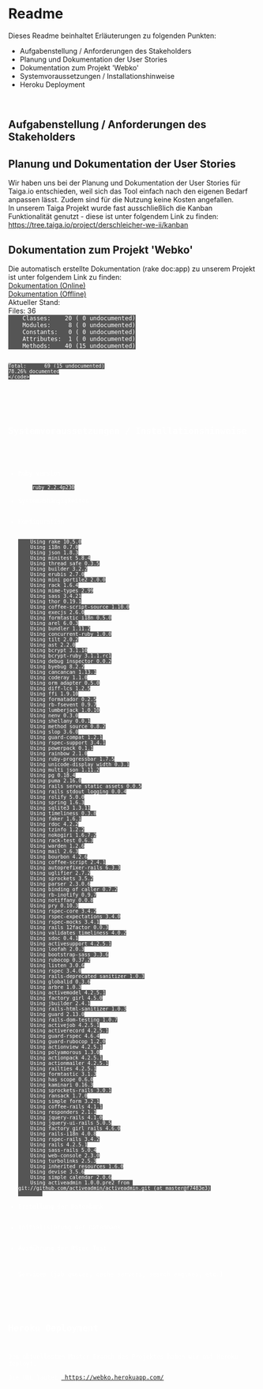 <!DOCTYPE html>
<html>
<head>
    <style>
        code {
            font-family: monospace;
            background-color: #555555;
            color: #ffffff;
        }
    </style>
</head>
<body>

<h1>Readme</h1>

Dieses Readme beinhaltet Erläuterungen zu folgenden Punkten:<br>

<ul>
<li>Aufgabenstellung / Anforderungen des Stakeholders</li>
<li>Planung und Dokumentation der User Stories</li>
<li>Dokumentation zum Projekt 'Webko'</li>
<li>Systemvoraussetzungen / Installationshinweise</li>
<li>Heroku Deployment</li>
</ul>
<br>
<h2>Aufgabenstellung / Anforderungen des Stakeholders</h2>
<p></p>

<h2>Planung und Dokumentation der User Stories</h2>
<p>Wir haben uns bei der Planung und Dokumentation der User Stories für Taiga.io entschieden, weil sich das Tool
    einfach nach den eigenen Bedarf anpassen lässt. Zudem sind für die Nutzung keine Kosten angefallen.<br>
    In unserem Taiga Projekt wurde fast ausschließlich die Kanban Funktionalität genutzt - diese ist unter folgendem Link zu finden:<br>
    <a href="https://tree.taiga.io/project/derschleicher-we-ii/kanban">https://tree.taiga.io/project/derschleicher-we-ii/kanban</a>

</p>

<h2>Dokumentation zum Projekt 'Webko'</h2>
<p>Die automatisch erstellte Dokumentation (rake doc:app) zu unserem Projekt ist unter folgendem Link zu finden:<br>
    <a href="http://doc.dbwebspace.de">Dokumentation (Online)</a><br>
    <a href="doc/app/README_rdoc.html">Dokumentation (Offline)</a><br>
    Aktueller Stand:<br>
    Files:      36
<code>
    Classes:    20 ( 0 undocumented)
    Modules:     8 ( 0 undocumented)
    Constants:   0 ( 0 undocumented)
    Attributes:  1 ( 0 undocumented)
    Methods:    40 (15 undocumented)

    Total:      69 (15 undocumented)
    78.26% documented
    </code>
</p>

<h2>Systemvoraussetzungen / Installationshinweise</h2>
<ul>

<li>Ruby version</li>
    <code>ruby 2.2.4p230</code>


<li>Systemabhängigkeiten</li>

<li>Konfiguration</li>
    <code>
    Using rake 10.5.0
    Using i18n 0.7.0
    Using json 1.8.3
    Using minitest 5.8.4
    Using thread_safe 0.3.5
    Using builder 3.2.2
    Using erubis 2.7.0
    Using mini_portile2 2.0.0
    Using rack 1.6.4
    Using mime-types 2.99
    Using sass 3.4.21
    Using thor 0.19.1
    Using coffee-script-source 1.10.0
    Using execjs 2.6.0
    Using formtastic_i18n 0.5.0
    Using arel 6.0.3
    Using bundler 1.11.2
    Using concurrent-ruby 1.0.0
    Using tilt 2.0.2
    Using ast 2.2.0
    Using bcrypt 3.1.10
    Using bcrypt-ruby 3.1.1.rc1
    Using debug_inspector 0.0.2
    Using byebug 8.2.2
    Using cancancan 1.13.1
    Using coderay 1.1.0
    Using orm_adapter 0.5.0
    Using diff-lcs 1.2.5
    Using ffi 1.9.10
    Using formatador 0.2.5
    Using rb-fsevent 0.9.7
    Using lumberjack 1.0.10
    Using nenv 0.3.0
    Using shellany 0.0.1
    Using method_source 0.8.2
    Using slop 3.6.0
    Using guard-compat 1.2.1
    Using rspec-support 3.4.1
    Using powerpack 0.1.1
    Using rainbow 2.1.0
    Using ruby-progressbar 1.7.5
    Using unicode-display_width 0.3.1
    Using multi_json 1.11.2
    Using pg 0.18.4
    Using puma 2.16.0
    Using rails_serve_static_assets 0.0.5
    Using rails_stdout_logging 0.0.4
    Using rolify 5.0.0
    Using spring 1.6.3
    Using sqlite3 1.3.11
    Using timeliness 0.3.8
    Using faker 1.6.1
    Using rdoc 4.2.2
    Using tzinfo 1.2.2
    Using nokogiri 1.6.7.2
    Using rack-test 0.6.3
    Using warden 1.2.6
    Using mail 2.6.3
    Using bourbon 4.2.6
    Using coffee-script 2.4.1
    Using autoprefixer-rails 6.3.3
    Using uglifier 2.7.2
    Using sprockets 3.5.2
    Using parser 2.3.0.6
    Using binding_of_caller 0.7.2
    Using rb-inotify 0.9.7
    Using notiffany 0.0.8
    Using pry 0.10.3
    Using rspec-core 3.4.2
    Using rspec-expectations 3.4.0
    Using rspec-mocks 3.4.1
    Using rails_12factor 0.0.3
    Using validates_timeliness 4.0.2
    Using sdoc 0.4.1
    Using activesupport 4.2.5.1
    Using loofah 2.0.3
    Using bootstrap-sass 3.3.6
    Using rubocop 0.37.2
    Using listen 3.0.6
    Using rspec 3.4.0
    Using rails-deprecated_sanitizer 1.0.3
    Using globalid 0.3.6
    Using arbre 1.0.3
    Using activemodel 4.2.5.1
    Using factory_girl 4.5.0
    Using jbuilder 2.4.1
    Using rails-html-sanitizer 1.0.3
    Using guard 2.13.0
    Using rails-dom-testing 1.0.7
    Using activejob 4.2.5.1
    Using activerecord 4.2.5.1
    Using guard-rspec 4.6.4
    Using guard-rubocop 1.2.0
    Using actionview 4.2.5.1
    Using polyamorous 1.3.0
    Using actionpack 4.2.5.1
    Using actionmailer 4.2.5.1
    Using railties 4.2.5.1
    Using formtastic 3.1.3
    Using has_scope 0.6.0
    Using kaminari 0.16.3
    Using sprockets-rails 3.0.1
    Using ransack 1.7.0
    Using simple_form 3.2.1
    Using coffee-rails 4.1.1
    Using responders 2.1.1
    Using jquery-rails 4.1.0
    Using jquery-ui-rails 5.0.5
    Using factory_girl_rails 4.6.0
    Using rails-i18n 4.0.8
    Using rspec-rails 3.4.2
    Using rails 4.2.5.1
    Using sass-rails 5.0.4
    Using web-console 2.3.0
    Using turbolinks 2.5.3
    Using inherited_resources 1.6.0
    Using devise 3.5.6
    Using simple_calendar 2.0.6
    Using activeadmin 1.0.0.pre2 from git://github.com/activeadmin/activeadmin.git (at master@f7483e3)
        </code>
    <li>Erstellung der Datenbank</li>

<li>Initialisierung der Datenbank</li>

<li>Ausführung der RSpec Test</li>

Services (job queues, cache servers, search engines, etc.)

</ul>


<h2>Heroku Deployment</h2>
<p>Den aktuellesten Master Branch des Projektes haben wir auf Heroku deployt.<br>
Die URL lautet <a href="https://webko.herokuapp.com/"> https://webko.herokuapp.com/</a>
</p>
</body>
